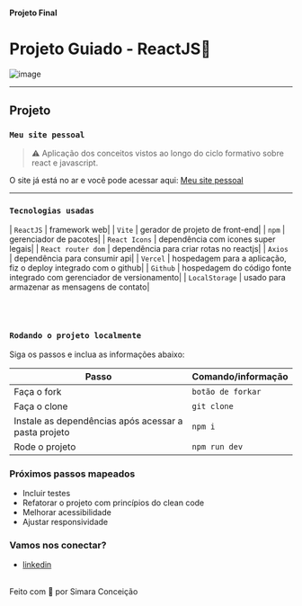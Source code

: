 #### Projeto Final ####

# Projeto Guiado - ReactJS🚀 

![image](https://media2.giphy.com/media/D567hs4Dex0GEnAKOY/giphy.gif)

---

## Projeto
### `Meu site pessoal`
> ⚠️ Aplicação dos conceitos vistos ao longo do ciclo formativo sobre react e javascript.

O site já está no ar e você pode acessar aqui: [Meu site pessoal](https://site-pessoal-react-eight.vercel.app/)

---

### `Tecnologias usadas`

| `ReactJS` | framework web|
| `Vite` | gerador de projeto de front-end|
| `npm` | gerenciador de pacotes|
| `React Icons` | dependência com icones super legais|
| `React router dom` | dependência para criar rotas no reactjs|
| `Axios` | dependência para consumir api|
| `Vercel` | hospedagem para a aplicação, fiz o deploy integrado com o github|
| `Github` | hospedagem do código fonte integrado com gerenciador de versionamento|
| `LocalStorage` | usado para armazenar as mensagens de contato|


<br />
<br />

### `Rodando o projeto localmente`

Siga os passos e inclua as informações abaixo:

| Passo                       | Comando/informação |
| --------------------------- | ------------------ |
| Faça o fork                 | `botão de forkar`  |
| Faça o clone                | `git clone`        |
| Instale as dependências após acessar a pasta projeto    | `npm i`            |
| Rode o projeto              | `npm run dev`       |


### Próximos passos mapeados

- Incluir testes
- Refatorar o projeto com princípios do clean code
- Melhorar acessibilidade
- Ajustar responsividade
### Vamos nos conectar?


- [linkedin](https://www.linkedin.com/in/thayanne-andrade/)

<br>
Feito com 💜 por Simara Conceição